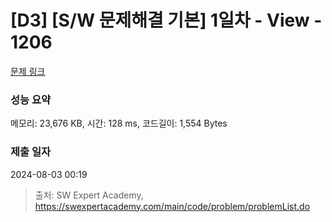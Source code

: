 # [D3] [S/W 문제해결 기본] 1일차 - View - 1206 

[문제 링크](https://swexpertacademy.com/main/code/problem/problemDetail.do?contestProbId=AV134DPqAA8CFAYh) 

### 성능 요약

메모리: 23,676 KB, 시간: 128 ms, 코드길이: 1,554 Bytes

### 제출 일자

2024-08-03 00:19



> 출처: SW Expert Academy, https://swexpertacademy.com/main/code/problem/problemList.do